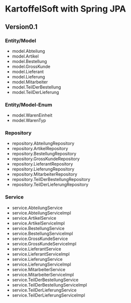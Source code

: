 # KartoffelSoft with Spring JPA
## Version0.1



### Entity/Model
* model.Abteilung
* model.Artikel
* model.Bestellung
* model.GrossKunde
* model.Lieferant
* model.Lieferung
* model.Mitarbeiter
* model.TeilDerBestellung
* model.TeilDerLieferung

### Entity/Model-Enum
* model.WarenEinheit
* model.WarenTyp

### Repository
* repository.AbteilungRepository
* repository.ArtikelRepository
* repository.BestellungRepository
* repository.GrossKundeRepository
* repository.LieferantRepository
* repository.LieferungRepository
* repository.MitarbeiterRepository
* repository.TeilDerBestellungRepository
* repository.TeilDerLieferungRepository

### Service
* service.AbteilungService
* service.AbteilungServiceImpl
* service.ArtikelService
* service.ArtikelServiceImpl
* service.BestellungService
* service.BestellungServiceImpl
* service.GrossKundeService
* service.GrossKundeServiceImpl
* service.LieferantService
* service.LieferantServiceImpl
* service.LieferungService
* service.LieferungServiceImpl
* service.MitarbeiterService
* service.MitarbeiterServiceImpl
* service.TeilDerBestellungService
* service.TeilDerBestellungServiceImpl
* service.TeilDerLieferungService
* service.TeilDerLieferungServiceImpl